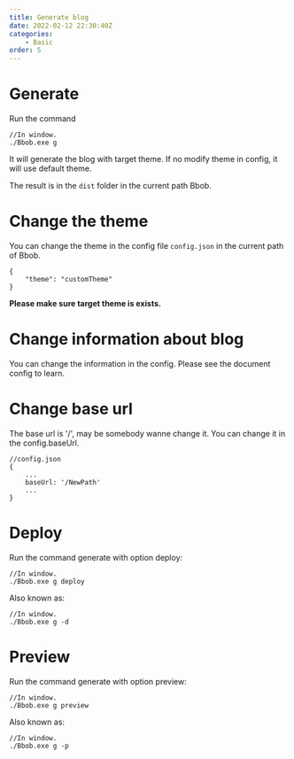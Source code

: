 ```yaml
---
title: Generate blog
date: 2022-02-12 22:30:40Z
categories:
    - Basic
order: 5
---
```

# Generate
Run the command
```
//In window.
./Bbob.exe g
```
It will generate the blog with target theme. If no modify theme in config, it will use default theme.

The result is in the `dist` folder in the current path Bbob.

# Change the theme
You can change the theme in the config file `config.json` in the current path of Bbob.
```
{
    "theme": "customTheme"
}
```
<b>Please make sure target theme is exists.</b>

# Change information about blog
You can change the information in the config. Please see the document config to learn.

# Change base url
The base url is '/', may be somebody wanne change it. You can change it in the config.baseUrl.
```
//config.json
{
    ...
    baseUrl: '/NewPath'
    ...
}
```

# Deploy
Run the command generate with option deploy:
```
//In window.
./Bbob.exe g deploy
```
Also known as:
```
//In window.
./Bbob.exe g -d
```

# Preview
Run the command generate with option preview:
```
//In window.
./Bbob.exe g preview
```
Also known as:
```
//In window.
./Bbob.exe g -p
```